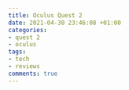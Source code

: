 ```yaml
---
title: Oculus Quest 2
date: 2021-04-30 23:46:08 +01:00
categories:
- quest 2
- oculus
tags:
- tech
- reviews
comments: true
---
```



